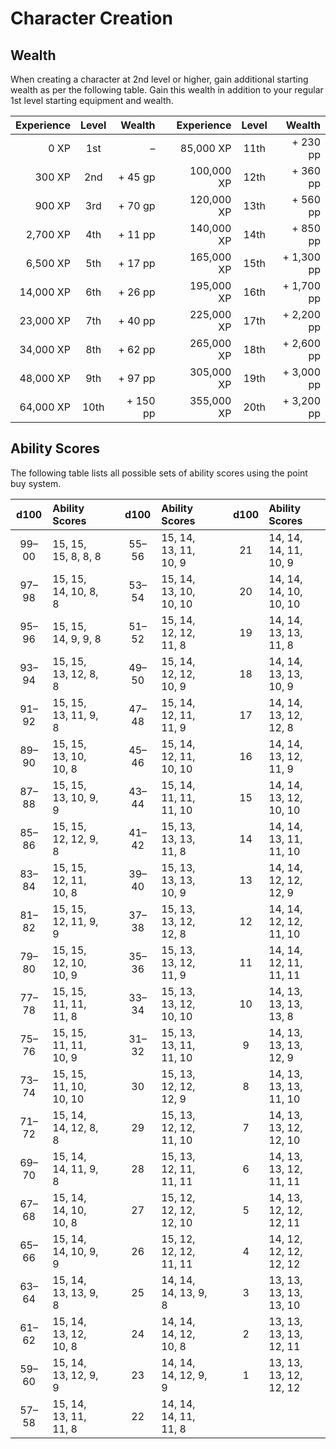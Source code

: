 # Character Creation

## Wealth
When creating a character at 2nd level or higher, gain additional starting wealth as per the following table. Gain this wealth in addition to your regular 1st level starting equipment and wealth.

| Experience | Level |   Wealth |       | Experience | Level |     Wealth |
| ---------: | :---: | -------: | :---: | ---------: | :---: | ---------: |
|       0 XP |  1st  |        – |       |  85,000 XP | 11th  |   + 230 pp |
|     300 XP |  2nd  |  + 45 gp |       | 100,000 XP | 12th  |   + 360 pp |
|     900 XP |  3rd  |  + 70 gp |       | 120,000 XP | 13th  |   + 560 pp |
|   2,700 XP |  4th  |  + 11 pp |       | 140,000 XP | 14th  |   + 850 pp |
|   6,500 XP |  5th  |  + 17 pp |       | 165,000 XP | 15th  | + 1,300 pp |
|  14,000 XP |  6th  |  + 26 pp |       | 195,000 XP | 16th  | + 1,700 pp |
|  23,000 XP |  7th  |  + 40 pp |       | 225,000 XP | 17th  | + 2,200 pp |
|  34,000 XP |  8th  |  + 62 pp |       | 265,000 XP | 18th  | + 2,600 pp |
|  48,000 XP |  9th  |  + 97 pp |       | 305,000 XP | 19th  | + 3,000 pp |
|  64,000 XP | 10th  | + 150 pp |       | 355,000 XP | 20th  | + 3,200 pp |

## Ability Scores
The following table lists all possible sets of ability scores using the point buy system.

| d100  | Ability Scores         |       | d100  | Ability Scores         |       | d100  | Ability Scores         |
| :---: | :--------------------- | :---: | :---: | :--------------------- | :---: | :---: | :--------------------- |
| 99–00 | 15, 15, 15,  8,  8,  8 |       | 55–56 | 15, 14, 13, 11, 10,  9 |       |  21   | 14, 14, 14, 11, 10,  9 |
| 97–98 | 15, 15, 14, 10,  8,  8 |       | 53–54 | 15, 14, 13, 10, 10, 10 |       |  20   | 14, 14, 14, 10, 10, 10 |
| 95–96 | 15, 15, 14,  9,  9,  8 |       | 51–52 | 15, 14, 12, 12, 11,  8 |       |  19   | 14, 14, 13, 13, 11,  8 |
| 93–94 | 15, 15, 13, 12,  8,  8 |       | 49–50 | 15, 14, 12, 12, 10,  9 |       |  18   | 14, 14, 13, 13, 10,  9 |
| 91–92 | 15, 15, 13, 11,  9,  8 |       | 47–48 | 15, 14, 12, 11, 11,  9 |       |  17   | 14, 14, 13, 12, 12,  8 |
| 89–90 | 15, 15, 13, 10, 10,  8 |       | 45–46 | 15, 14, 12, 11, 10, 10 |       |  16   | 14, 14, 13, 12, 11,  9 |
| 87–88 | 15, 15, 13, 10,  9,  9 |       | 43–44 | 15, 14, 11, 11, 11, 10 |       |  15   | 14, 14, 13, 12, 10, 10 |
| 85–86 | 15, 15, 12, 12,  9,  8 |       | 41–42 | 15, 13, 13, 13, 11,  8 |       |  14   | 14, 14, 13, 11, 11, 10 |
| 83–84 | 15, 15, 12, 11, 10,  8 |       | 39–40 | 15, 13, 13, 13, 10,  9 |       |  13   | 14, 14, 12, 12, 12,  9 |
| 81–82 | 15, 15, 12, 11,  9,  9 |       | 37–38 | 15, 13, 13, 12, 12,  8 |       |  12   | 14, 14, 12, 12, 11, 10 |
| 79–80 | 15, 15, 12, 10, 10,  9 |       | 35–36 | 15, 13, 13, 12, 11,  9 |       |  11   | 14, 14, 12, 11, 11, 11 |
| 77–78 | 15, 15, 11, 11, 11,  8 |       | 33–34 | 15, 13, 13, 12, 10, 10 |       |  10   | 14, 13, 13, 13, 13,  8 |
| 75–76 | 15, 15, 11, 11, 10,  9 |       | 31–32 | 15, 13, 13, 11, 11, 10 |       |   9   | 14, 13, 13, 13, 12,  9 |
| 73–74 | 15, 15, 11, 10, 10, 10 |       |  30   | 15, 13, 12, 12, 12,  9 |       |   8   | 14, 13, 13, 13, 11, 10 |
| 71–72 | 15, 14, 14, 12,  8,  8 |       |  29   | 15, 13, 12, 12, 11, 10 |       |   7   | 14, 13, 13, 12, 12, 10 |
| 69–70 | 15, 14, 14, 11,  9,  8 |       |  28   | 15, 13, 12, 11, 11, 11 |       |   6   | 14, 13, 13, 12, 11, 11 |
| 67–68 | 15, 14, 14, 10, 10,  8 |       |  27   | 15, 12, 12, 12, 12, 10 |       |   5   | 14, 13, 12, 12, 12, 11 |
| 65–66 | 15, 14, 14, 10,  9,  9 |       |  26   | 15, 12, 12, 12, 11, 11 |       |   4   | 14, 12, 12, 12, 12, 12 |
| 63–64 | 15, 14, 13, 13,  9,  8 |       |  25   | 14, 14, 14, 13,  9,  8 |       |   3   | 13, 13, 13, 13, 13, 10 |
| 61–62 | 15, 14, 13, 12, 10,  8 |       |  24   | 14, 14, 14, 12, 10,  8 |       |   2   | 13, 13, 13, 13, 12, 11 |
| 59–60 | 15, 14, 13, 12,  9,  9 |       |  23   | 14, 14, 14, 12,  9,  9 |       |   1   | 13, 13, 13, 12, 12, 12 |
| 57–58 | 15, 14, 13, 11, 11,  8 |       |  22   | 14, 14, 14, 11, 11,  8 |       |       |                        |
